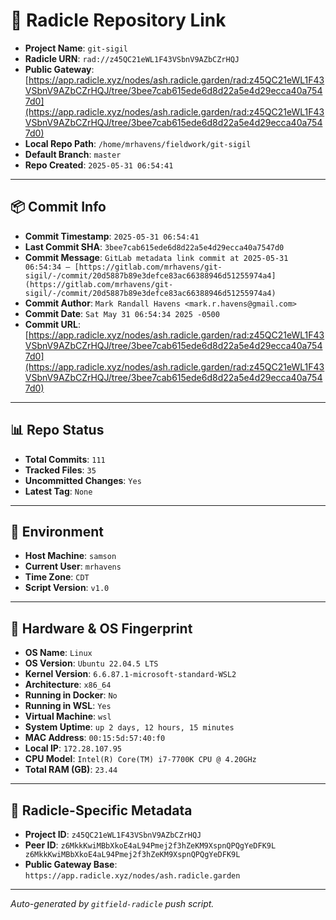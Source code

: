 # 🔗 Radicle Repository Link

- **Project Name**: `git-sigil`
- **Radicle URN**: `rad://z45QC21eWL1F43VSbnV9AZbCZrHQJ`
- **Public Gateway**: [https://app.radicle.xyz/nodes/ash.radicle.garden/rad:z45QC21eWL1F43VSbnV9AZbCZrHQJ/tree/3bee7cab615ede6d8d22a5e4d29ecca40a7547d0](https://app.radicle.xyz/nodes/ash.radicle.garden/rad:z45QC21eWL1F43VSbnV9AZbCZrHQJ/tree/3bee7cab615ede6d8d22a5e4d29ecca40a7547d0)
- **Local Repo Path**: `/home/mrhavens/fieldwork/git-sigil`
- **Default Branch**: `master`
- **Repo Created**: `2025-05-31 06:54:41`

---

## 📦 Commit Info

- **Commit Timestamp**: `2025-05-31 06:54:41`
- **Last Commit SHA**: `3bee7cab615ede6d8d22a5e4d29ecca40a7547d0`
- **Commit Message**: `GitLab metadata link commit at 2025-05-31 06:54:34 — [https://gitlab.com/mrhavens/git-sigil/-/commit/20d5887b89e3defce83ac66388946d51255974a4](https://gitlab.com/mrhavens/git-sigil/-/commit/20d5887b89e3defce83ac66388946d51255974a4)`
- **Commit Author**: `Mark Randall Havens <mark.r.havens@gmail.com>`
- **Commit Date**: `Sat May 31 06:54:34 2025 -0500`
- **Commit URL**: [https://app.radicle.xyz/nodes/ash.radicle.garden/rad:z45QC21eWL1F43VSbnV9AZbCZrHQJ/tree/3bee7cab615ede6d8d22a5e4d29ecca40a7547d0](https://app.radicle.xyz/nodes/ash.radicle.garden/rad:z45QC21eWL1F43VSbnV9AZbCZrHQJ/tree/3bee7cab615ede6d8d22a5e4d29ecca40a7547d0)

---

## 📊 Repo Status

- **Total Commits**: `111`
- **Tracked Files**: `35`
- **Uncommitted Changes**: `Yes`
- **Latest Tag**: `None`

---

## 🧭 Environment

- **Host Machine**: `samson`
- **Current User**: `mrhavens`
- **Time Zone**: `CDT`
- **Script Version**: `v1.0`

---

## 🧬 Hardware & OS Fingerprint

- **OS Name**: `Linux`
- **OS Version**: `Ubuntu 22.04.5 LTS`
- **Kernel Version**: `6.6.87.1-microsoft-standard-WSL2`
- **Architecture**: `x86_64`
- **Running in Docker**: `No`
- **Running in WSL**: `Yes`
- **Virtual Machine**: `wsl`
- **System Uptime**: `up 2 days, 12 hours, 15 minutes`
- **MAC Address**: `00:15:5d:57:40:f0`
- **Local IP**: `172.28.107.95`
- **CPU Model**: `Intel(R) Core(TM) i7-7700K CPU @ 4.20GHz`
- **Total RAM (GB)**: `23.44`

---

## 🌱 Radicle-Specific Metadata

- **Project ID**: `z45QC21eWL1F43VSbnV9AZbCZrHQJ`
- **Peer ID**: `z6MkkKwiMBbXkoE4aL94Pmej2f3hZeKM9XspnQPQgYeDFK9L
z6MkkKwiMBbXkoE4aL94Pmej2f3hZeKM9XspnQPQgYeDFK9L`
- **Public Gateway Base**: `https://app.radicle.xyz/nodes/ash.radicle.garden`

---

_Auto-generated by `gitfield-radicle` push script._
